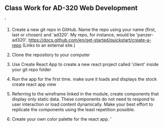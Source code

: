 ## Class Work for AD-320 Web Development

'
1. Create a new git repo in GitHub. Name the repo using your name (first, last or chosen) and 'ad320'. My repo, for instance, would be 'panzer-ad320'. https://docs.github.com/en/get-started/quickstart/create-a-repo (Links to an external site.)

2. Clone the repository to your computer

3. Use Create React App to create a new react project called 'client' inside your git repo folder

4. Run the app for the first time. make sure it loads and displays the stock create react app view

5. Referring to the wireframe linked in the module, create components that display only static data. These components do not need to respond to user interaction or load content dynamically. Make your best effort to replicate the components using the least repetition possible.

6. Create your own color palette for the react app.
'
